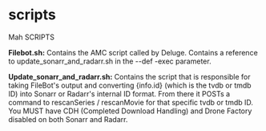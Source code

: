 # scripts
Mah SCRIPTS

<b>Filebot.sh:</b> Contains the AMC script called by Deluge.  Contains a reference to update_sonarr_and_radarr.sh in the --def -exec parameter.

<b>Update_sonarr_and_radarr.sh:</b> Contains the script that is responsible for taking FileBot's output and converting {info.id} (which is the tvdb or tmdb ID) into Sonarr or Radarr's internal ID format.  From there it POSTs a command to rescanSeries / rescanMovie for that specific tvdb or tmdb ID.  You MUST have CDH (Completed Download Handling) and Drone Factory disabled on both Sonarr and Radarr.  
